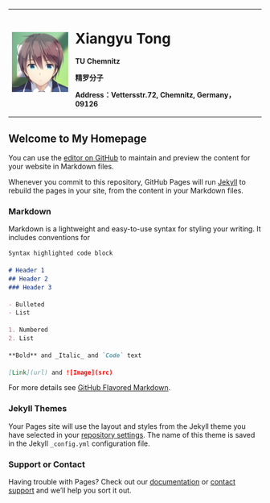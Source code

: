 <table border="0">
  <tr>
    <td width="25%">
      <img src="/temp.PNG" width="100%">
    </td>
    <td width="75%">
      <h1>Xiangyu Tong</h1>
      <p><b>TU Chemnitz</b></p>
      <p><b>精罗分子</b></p>
      <p><b>Address：Vettersstr.72, Chemnitz, Germany，09126</b></p>
    </td>
  </tr>
</table>  

## Welcome to My Homepage

You can use the [editor on GitHub](https://github.com/XYTong/xytong.github.io/edit/master/index.md) to maintain and preview the content for your website in Markdown files.

Whenever you commit to this repository, GitHub Pages will run [Jekyll](https://jekyllrb.com/) to rebuild the pages in your site, from the content in your Markdown files.

### Markdown

Markdown is a lightweight and easy-to-use syntax for styling your writing. It includes conventions for

```markdown
Syntax highlighted code block

# Header 1
## Header 2
### Header 3

- Bulleted
- List

1. Numbered
2. List

**Bold** and _Italic_ and `Code` text

[Link](url) and ![Image](src)
```

For more details see [GitHub Flavored Markdown](https://guides.github.com/features/mastering-markdown/).

### Jekyll Themes

Your Pages site will use the layout and styles from the Jekyll theme you have selected in your [repository settings](https://github.com/XYTong/xytong.github.io/settings). The name of this theme is saved in the Jekyll `_config.yml` configuration file.

### Support or Contact

Having trouble with Pages? Check out our [documentation](https://help.github.com/categories/github-pages-basics/) or [contact support](https://github.com/contact) and we’ll help you sort it out.
